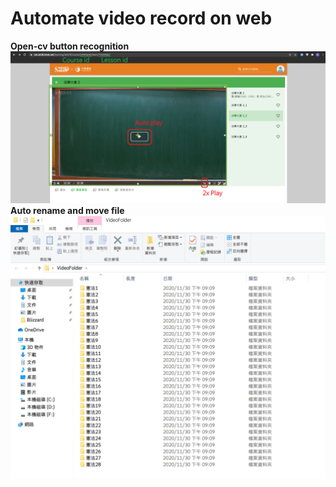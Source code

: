 # Automate video record on web

**Open-cv button recognition**
![demo](demo.png "demo")
**Auto rename and move file**
![demo](folder.png "folder")
